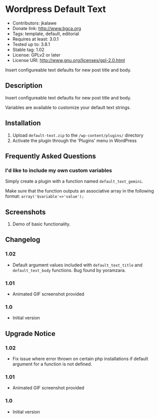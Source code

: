 # Wordpress Default Text
+ Contributors: jkalawe
+ Donate link: http://www.bgca.org
+ Tags: template, default, editorial
+ Requires at least: 3.0.1
+ Tested up to: 3.8.1
+ Stable tag: 1.02
+ License: GPLv2 or later
+ License URI: http://www.gnu.org/licenses/gpl-2.0.html

Insert configureable text defaults for new post title and body.

## Description

Insert configureable text defaults for new post title and body.

Variables are available to customize your default text strings.


## Installation 

1. Upload `default-text.zip` to the `/wp-content/plugins/` directory
1. Activate the plugin through the 'Plugins' menu in WordPress

## Frequently Asked Questions

### I'd like to include my own custom variables

Simply create a plugin with a function named `default_text_gemini`.

Make sure that the function outputs an associative array in the following format:
`array('$variable'=>'value');`

## Screenshots

1. Demo of basic functionality.

## Changelog 

### 1.02
* Default argument values included with `default_text_title` and `default_text_body` functions. Bug found by yoramzara.

### 1.01
* Animated GIF screenshot provided

### 1.0
* Initial version

## Upgrade Notice 

### 1.02
* Fix issue where error thrown on certain php installations if default argument for a function is not defined.

### 1.01
* Animated GIF screenshot provided

### 1.0
* Initial version